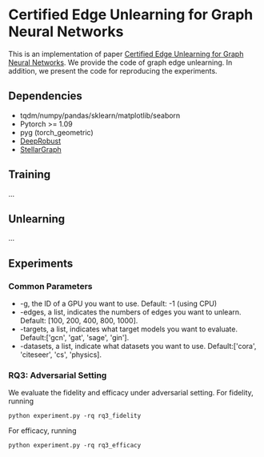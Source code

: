 # Certified Edge Unlearning for Graph Neural Networks
This is an implementation of paper [Certified Edge Unlearning for Graph Neural Networks](). We provide the code of graph edge unlearning. In addition, we present the code for reproducing the experiments.

## Dependencies
* tqdm/numpy/pandas/sklearn/matplotlib/seaborn
* Pytorch >= 1.09
* pyg (torch_geometric)
* [DeepRobust](https://deeprobust.readthedocs.io/en/latest/)
* [StellarGraph](https://github.com/stellargraph/stellargraph)

## Training
...

## Unlearning
...

## Experiments

### Common Parameters
* -g, the ID of a GPU you want to use. Default: -1 (using CPU)
* -edges, a list, indicates the numbers of edges you want to unlearn. Default: \[100, 200, 400, 800, 1000\].
* -targets, a list, indicates what target models you want to evaluate. Default:\['gcn', 'gat', 'sage', 'gin'\].
* -datasets, a list, indicate what datasets you want to use. Default:\['cora', 'citeseer', 'cs', 'physics\].

### RQ3: Adversarial Setting
We evaluate the fidelity and efficacy under adversarial setting.
For fidelity, running
```
python experiment.py -rq rq3_fidelity
```
For efficacy, running
```
python experiment.py -rq rq3_efficacy
```
